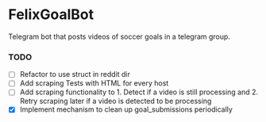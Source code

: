# FelixGoalBot

Telegram bot that posts videos of soccer goals in a telegram group.

### TODO

- [ ] Refactor to use struct in reddit dir
- [ ] Add scraping Tests with HTML for every host
- [ ] Add scraping functionality to 1. Detect if a video is still processing and 2. Retry scraping later if a video is detected to be processing
- [x] Implement mechanism to clean up goal_submissions periodically
